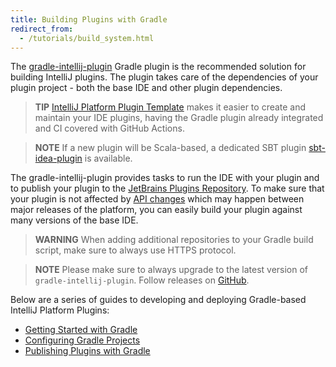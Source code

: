 ```yaml
---
title: Building Plugins with Gradle
redirect_from:
  - /tutorials/build_system.html
---
```

<!-- Copyright 2000-2020 JetBrains s.r.o. and other contributors. Use of this source code is governed by the Apache 2.0 license that can be found in the LICENSE file. -->

The [gradle-intellij-plugin](https://github.com/JetBrains/gradle-intellij-plugin) Gradle plugin is the recommended solution for building IntelliJ plugins.
The plugin takes care of the dependencies of your plugin project - both the base IDE and other plugin dependencies.

> **TIP** [IntelliJ Platform Plugin Template](https://github.com/JetBrains/intellij-platform-plugin-template) makes it easier to create and maintain your IDE plugins, having the Gradle plugin already integrated and CI covered with GitHub Actions.

> **NOTE** If a new plugin will be Scala-based, a dedicated SBT plugin [sbt-idea-plugin](https://github.com/JetBrains/sbt-idea-plugin) is available.

The gradle-intellij-plugin provides tasks to run the IDE with your plugin and to publish your plugin to the [JetBrains Plugins Repository](https://plugins.jetbrains.com).
To make sure that your plugin is not affected by [API changes](/reference_guide/api_changes_list.md) which may happen between major releases of the platform, you can easily build your plugin against many versions of the base IDE.

> **WARNING** When adding additional repositories to your Gradle build script, make sure to always use HTTPS protocol.

> **NOTE** Please make sure to always upgrade to the latest version of `gradle-intellij-plugin`.
Follow releases on [GitHub](https://github.com/JetBrains/gradle-intellij-plugin/releases).

Below are a series of guides to developing and deploying Gradle-based IntelliJ Platform Plugins:

* [Getting Started with Gradle](build_system/gradle_prerequisites.md)
* [Configuring Gradle Projects](build_system/gradle_guide.md)
* [Publishing Plugins with Gradle](build_system/deployment.md)
